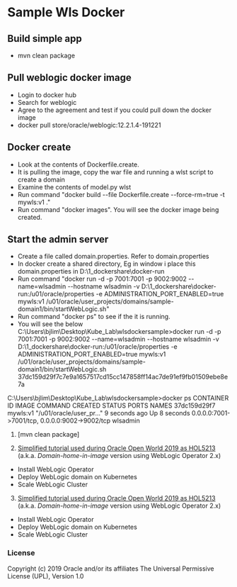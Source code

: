 # Sample Wls Docker

## Build simple app
- mvn clean package

## Pull weblogic docker image
- Login to docker hub
- Search for weblogic
- Agree to the agreement and test if you could pull down the docker image
- docker pull store/oracle/weblogic:12.2.1.4-191221

## Docker create
- Look at the contents of Dockerfile.create.
- It is pulling the image, copy the war file and running a wlst script to create a domain
- Examine the contents of model.py wlst
- Run command "docker build --file Dockerfile.create --force-rm=true -t mywls:v1 ."
- Run command "docker images". You will see the docker image being created.

## Start the admin server

- Create a file called domain.properties. Refer to domain.properties
- In docker create a shared directory, Eg in window i place this domain.properties in D:\\1_dockershare\\docker-run
- Run command "docker run -d -p 7001:7001 -p 9002:9002 --name=wlsadmin --hostname wlsadmin -v D:\\1_dockershare\\docker-run:/u01/oracle/properties -e ADMINISTRATION_PORT_ENABLED=true mywls:v1 /u01/oracle/user_projects/domains/sample-domain1/bin/startWebLogic.sh"
- Run command "docker ps" to see if the it is running.
- You will see the below
C:\Users\bjlim\Desktop\Kube_Lab\wlsdockersample>docker run -d -p 7001:7001 -p 9002:9002 --name=wlsadmin --hostname wlsadmin -v D:\\1_dockershare\\docker-run:/u01/oracle/properties -e ADMINISTRATION_PORT_ENABLED=true mywls:v1 /u01/oracle/user_projects/domains/sample-domain1/bin/startWebLogic.sh
37dc159d29f7c7e9a1657517cd15cc147858ff14ac7de91ef9fb01509ebe8e7a

C:\Users\bjlim\Desktop\Kube_Lab\wlsdockersample>docker ps
CONTAINER ID        IMAGE               COMMAND                  CREATED             STATUS              PORTS                                            NAMES
37dc159d29f7        mywls:v1            "/u01/oracle/user_pr…"   9 seconds ago       Up 8 seconds        0.0.0.0:7001->7001/tcp, 0.0.0.0:9002->9002/tcp   wlsadmin

1. [mvn clean package]

2. [Simplified tutorial used during Oracle Open World 2019 as HOL5213](tutorials/domain.home.in.image_oow.md)
(a.k.a. *Domain-home-in-image* version using WebLogic Operator 2.x)
  - Install WebLogic Operator
  - Deploy WebLogic domain on Kubernetes
  - Scale WebLogic Cluster

3. [Simplified tutorial used during Oracle Open World 2019 as HOL5213](tutorials/domain.home.in.image_oow.md)
(a.k.a. *Domain-home-in-image* version using WebLogic Operator 2.x)
  - Install WebLogic Operator
  - Deploy WebLogic domain on Kubernetes
  - Scale WebLogic Cluster



### License ###
Copyright (c) 2019 Oracle and/or its affiliates
The Universal Permissive License (UPL), Version 1.0
